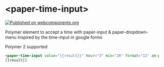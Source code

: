 # \<paper-time-input\>

[![Published on webcomponents.org](https://img.shields.io/badge/webcomponents.org-published-blue.svg)](https://www.webcomponents.org/element/ryanburns23/paper-time-input)


Polymer element to accept a time with paper-input & paper-dropdown-menu
Inspired by the time-input in google forms

Polymer 2 supported

<!--
```
<custom-element-demo>
  <template>
    <script src="../webcomponentsjs/webcomponents-lite.js"></script>
    <link rel="import" href="paper-time-input.html">
    <style>
      paper-time-input{
      	max-width: 400px;
        margin: 0 auto;
        padding: 10px;
      }
      body{
        margin-bottom: 50px;
      }
    </style>
    <next-code-block></next-code-block>
  </template>
</custom-element-demo>
```
-->

```html
<paper-time-input value="{{result}}" hour="3" min="20" format="12" am-pm="pm"></paper-time-input>
[[result]]
```

